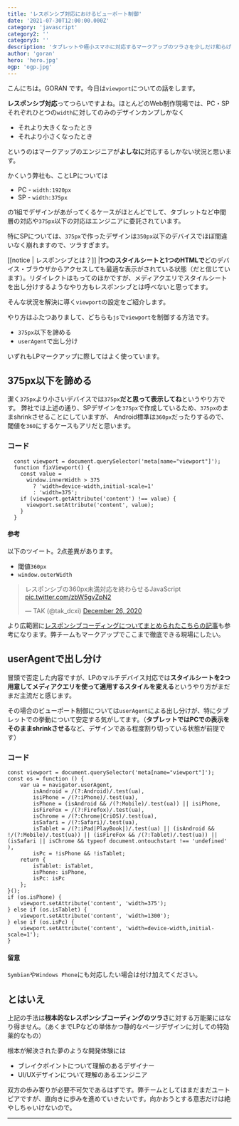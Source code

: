 ```yaml
---
title: 'レスポンシブ対応におけるビューポート制御'
date: '2021-07-30T12:00:00.000Z'
category: 'javascript'
category2: ''
category3: ''
description: 'タブレットや極小スマホに対応するマークアップのツラさを少しだけ和らげる動的なviewport設定。'
author: 'goran'
hero: 'hero.jpg'
ogp: 'ogp.jpg'
---
```


こんにちは。GORAN です。今日は`viewport`についての話をします。

**レスポンシブ対応**ってつらいですよね。ほとんどのWeb制作現場では、PC・SPそれぞれひとつの`width`に対してのみのデザインカンプしかなく

- それより大きくなったとき
- それより小さくなったとき

というのはマークアップのエンジニアが**よしなに**対応するしかない状況と思います。

かくいう弊社も、ことLPについては

- PC - `width:1920px`
- SP - `width:375px`

の1組でデザインがあがってくるケースがほとんどでして、タブレットなど中間層の対応や`375px`以下の対応はエンジニアに委託されています。

特にSPについては、`375px`で作ったデザインは`350px`以下のデバイスでほぼ間違いなく崩れますので、ツラすぎます。

[[notice | レスポンシブとは？]]
|**1つのスタイルシートと1つのHTMLで**どのデバイス・ブラウザからアクセスしても最適な表示がされている状態（だと信じています）。リダイレクトはもってのほかですが、メディアクエリでスタイルシートを出し分けするようなやり方もレスポンシブとは呼べないと思ってます。

そんな状況を解決に導く`viewport`の設定をご紹介します。

やり方はふたつありまして、どちらも`js`で`viewport`を制御する方法です。

- `375px`以下を諦める
- `userAgent`で出し分け

いずれもLPマークアップに際してはよく使っています。

## 375px以下を諦める
潔く`375px`より小さいデバイスでは`375px`**だと思って表示してね**というやり方です。
弊社では上述の通り、SPデザインを`375px`で作成しているため、`375px`のままshrinkさせることにしていますが、
Android標準は`360px`だったりするので、閾値を`360`にするケースもアリだと思います。

### コード
```js:title=js
  const viewport = document.querySelector('meta[name="viewport"]');
  function fixViewport() {
    const value =
      window.innerWidth > 375
        ? 'width=device-width,initial-scale=1'
        : 'width=375';
    if (viewport.getAttribute('content') !== value) {
      viewport.setAttribute('content', value);
    }
  }
```

#### 参考
以下のツイート。2点差異があります。
- 閾値`360px`
- `window.outerWidth`
<blockquote class="twitter-tweet"><p lang="ja" dir="ltr">レスポンシブの360px未満対応を終わらせるJavaScript <a href="https://t.co/zbW5gvZpN2">pic.twitter.com/zbW5gvZpN2</a></p>&mdash; TAK (@tak_dcxi) <a href="https://twitter.com/tak_dcxi/status/1342748212289916930?ref_src=twsrc%5Etfw">December 26, 2020</a></blockquote> <script async src="https://platform.twitter.com/widgets.js" charset="utf-8"></script>

より広範囲に[レスポンシブコーディングについてまとめられたこちらの記事](https://zenn.dev/tak_dcxi/articles/690caf6e9c4e26)も参考になります。弊チームもマークアップでここまで徹底できる現場にしたい。

## userAgentで出し分け
冒頭で否定した内容ですが、LPのマルチデバイス対応では**スタイルシートを2つ用意してメディアクエリを使って適用するスタイルを変える**というやり方がまだまだ主流だと感じます。

その場合のビューポート制御については`userAgent`による出し分けが、特にタブレットでの挙動について安定する気がしてます。（**タブレットではPCでの表示をそのままshrinkさせる**など、デザインである程度割り切っている状態が前提です）

### コード

```js:title=js
const viewport = document.querySelector('meta[name="viewport"]');
const os = function () {
    var ua = navigator.userAgent,
        isAndroid = /(?:Android)/.test(ua),
        isiPhone = /(?:iPhone)/.test(ua),
        isPhone = (isAndroid && /(?:Mobile)/.test(ua)) || isiPhone,
        isFireFox = /(?:Firefox)/.test(ua),
        isChrome = /(?:Chrome|CriOS)/.test(ua),
        isSafari = /(?:Safari)/.test(ua),
        isTablet = /(?:iPad|PlayBook|)/.test(ua) || (isAndroid && !/(?:Mobile)/.test(ua)) || (isFireFox && /(?:Tablet)/.test(ua)) || (isSafari || isChrome && typeof document.ontouchstart !== 'undefined' ),
        isPc = !isPhone && !isTablet;
    return {
        isTablet: isTablet,
        isPhone: isPhone,
        isPc: isPc
    };
}();
if (os.isPhone) {
    viewport.setAttribute('content', 'width=375');
} else if (os.isTablet) {
    viewport.setAttribute('content', 'width=1300');
} else if (os.isPc) {
    viewport.setAttribute('content', 'width=device-width,initial-scale=1');
}
```

#### 留意
`Symbian`や`Windows Phone`にも対応したい場合は付け加えてください。

## とはいえ
上記の手法は**根本的なレスポンシブコーディングのツラさ**に対する万能薬にはなり得ません。（あくまでLPなどの単体かつ静的なページデザインに対しての特効薬的なもの）

根本が解決された夢のような開発体験には

- ブレイクポイントについて理解のあるデザイナー
- UI/UXデザインについて理解のあるエンジニア

双方の歩み寄りが必要不可欠であるはずです。弊チームとしてはまだまだユートピアですが、直向きに歩みを進めていきたいです。向かおうとする意志だけは絶やしちゃいけないので。

---